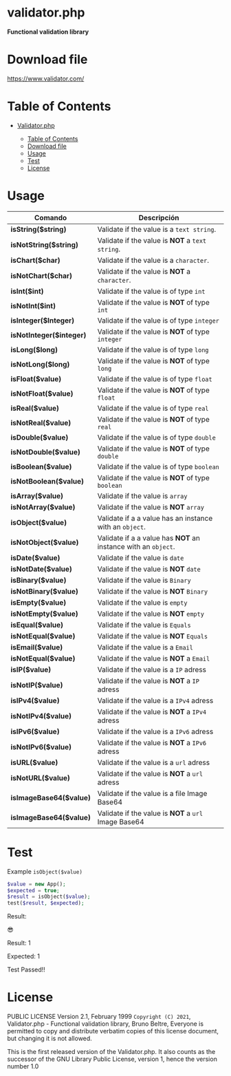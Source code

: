 # validator.php

**Functional validation library**

# Download file

https://www.validator.com/

# Table of Contents

- [Validator.php](#validator.php)

     - [Table of Contents](#table-of-contents)
     - [Download file](#Downloadfile)
     - [Usage](#usage)
     - [Test](#Test)
     - [License](#License)

# Usage

| Comando                    | Descripción                                                     |
| -------------------------- | --------------------------------------------------------------- |
| **isString($string)**      | Validate if the value is a `text string`.                       |
| **isNotString($string)**   | Validate if the value is **NOT** a `text string`.               |
| **isChart($char)**         | Validate if the value is a `character`.                         |
| **isNotChart($char)**      | Validate if the value is **NOT** a `character`.                 |
| **isInt($int)**            | Validate if the value is of type `int`                          |
| **isNotInt($int)**         | Validate if the value is **NOT** of type `int`                  |
| **isInteger($Integer)**    | Validate if the value is of type `integer`                      |
| **isNotInteger($integer)** | Validate if the value is **NOT** of type `integer`              |
| **isLong($long)**          | Validate if the value is of type `long`                         |
| **isNotLong($long)**       | Validate if the value is **NOT** of type `long`                 |
| **isFloat($value)**        | Validate if the value is of type `float`                        |
| **isNotFloat($value)**     | Validate if the value is **NOT** of type `float`                |
| **isReal($value)**         | Validate if the value is of type `real`                         |
| **isNotReal($value)**      | Validate if the value is **NOT** of type `real`                 |
| **isDouble($value)**       | Validate if the value is of type `double`                       |
| **isNotDouble($value)**    | Validate if the value is **NOT** of type `double`               |
| **isBoolean($value)**      | Validate if the value is of type `boolean`                      |
| **isNotBoolean($value)**   | Validate if the value is **NOT** of type `boolean`              |
| **isArray($value)**        | Validate if the value is `array`                                |
| **isNotArray($value)**     | Validate if the value is **NOT** `array`                        |
| **isObject($value)**       | Validate if a a value has an instance with an `object`.         |
| **isNotObject($value)**    | Validate if a a value has **NOT** an instance with an `object`. |
| **isDate($value)**         | Validate if the value is `date`                                 |
| **isNotDate($value)**      | Validate if the value is **NOT** `date`                         |
| **isBinary($value)**       | Validate if the value is `Binary`                               |
| **isNotBinary($value)**    | Validate if the value is **NOT** `Binary`                       |
| **isEmpty($value)**        | Validate if the value is `empty`                                |
| **isNotEmpty($value)**     | Validate if the value is **NOT** `empty`                        |
| **isEqual($value)**        | Validate if the value is `Equals`                               |
| **isNotEqual($value)**     | Validate if the value is **NOT** `Equals`                       |
| **isEmail($value)**        | Validate if the value is a `Email`                              |
| **isNotEqual($value)**     | Validate if the value is **NOT** a `Email`                      |
| **isIP($value)**           | Validate if the value is a `IP` adress                          |
| **isNotIP($value)**        | Validate if the value is **NOT** a `IP` adress                  |
| **isIPv4($value)**         | Validate if the value is a `IPv4` adress                        |
| **isNotIPv4($value)**      | Validate if the value is **NOT** a `IPv4` adress                |
| **isIPv6($value)**         | Validate if the value is a `IPv6` adress                        |
| **isNotIPv6($value)**      | Validate if the value is **NOT** a `IPv6` adress                |
| **isURL($value)**          | Validate if the value is a `url` adress                         |
| **isNotURL($value)**       | Validate if the value is **NOT** a `url` adress                 |
| **isImageBase64($value)**  | Validate if the value is a file Image Base64                    |
| **isImageBase64($value)**  | Validate if the value is **NOT** a `url` Image Base64           |

# Test

Example `isObject($value)`

```php
$value = new App();
$expected = true;
$result = isObject($value);
test($result, $expected);
```

Result:

&#128526;

Result: 1

Expected: 1

Test Passed!!


# License

PUBLIC LICENSE
Version 2.1, February 1999
`Copyright (C) 2021`, Validator.php - Functional validation library,
Bruno Beltre,
Everyone is permitted to copy and distribute verbatim copies
of this license document, but changing it is not allowed.

This is the first released version of the Validator.php. It also counts
as the successor of the GNU Library Public License, version 1, hence
the version number 1.0
